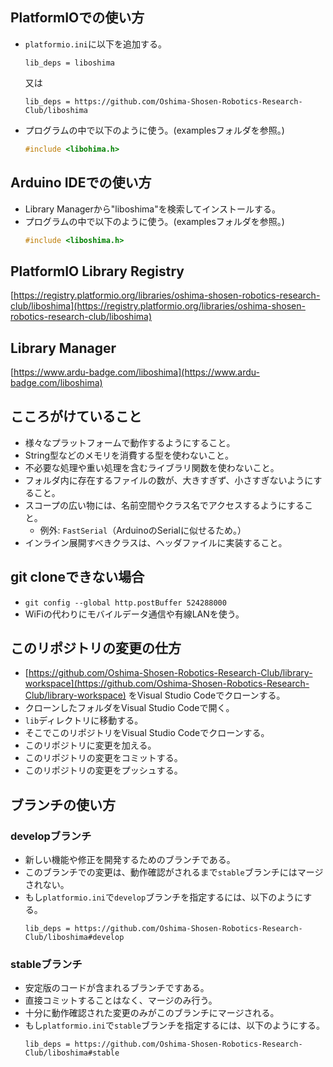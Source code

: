 ## PlatformIOでの使い方

- `platformio.ini`に以下を追加する。
    ```
    lib_deps = liboshima
    ```
    又は
    ```
    lib_deps = https://github.com/Oshima-Shosen-Robotics-Research-Club/liboshima
    ```
- プログラムの中で以下のように使う。(examplesフォルダを参照。)
    ```cpp
    #include <libohima.h>
    ```

## Arduino IDEでの使い方

- Library Managerから"liboshima"を検索してインストールする。
- プログラムの中で以下のように使う。(examplesフォルダを参照。)
    ```cpp
    #include <liboshima.h>
    ```

## PlatformIO Library Registry

[https://registry.platformio.org/libraries/oshima-shosen-robotics-research-club/liboshima](https://registry.platformio.org/libraries/oshima-shosen-robotics-research-club/liboshima)

## Library Manager

[https://www.ardu-badge.com/liboshima](https://www.ardu-badge.com/liboshima)

## こころがけていること

- 様々なプラットフォームで動作するようにすること。
- String型などのメモリを消費する型を使わないこと。
- 不必要な処理や重い処理を含むライブラリ関数を使わないこと。
- フォルダ内に存在するファイルの数が、大きすぎず、小さすぎないようにすること。
- スコープの広い物には、名前空間やクラス名でアクセスするようにすること。
    - 例外: `FastSerial`（ArduinoのSerialに似せるため。）
- インライン展開すべきクラスは、ヘッダファイルに実装すること。

## git cloneできない場合

- `git config --global http.postBuffer 524288000`
- WiFiの代わりにモバイルデータ通信や有線LANを使う。

## このリポジトリの変更の仕方

- [https://github.com/Oshima-Shosen-Robotics-Research-Club/library-workspace](https://github.com/Oshima-Shosen-Robotics-Research-Club/library-workspace) をVisual Studio Codeでクローンする。
- クローンしたフォルダをVisual Studio Codeで開く。
- `lib`ディレクトリに移動する。
- そこでこのリポジトリをVisual Studio Codeでクローンする。
- このリポジトリに変更を加える。
- このリポジトリの変更をコミットする。
- このリポジトリの変更をプッシュする。

## ブランチの使い方

### developブランチ

- 新しい機能や修正を開発するためのブランチである。
- このブランチでの変更は、動作確認がされるまで`stable`ブランチにはマージされない。
- もし`platformio.ini`で`develop`ブランチを指定するには、以下のようにする。
    ```
    lib_deps = https://github.com/Oshima-Shosen-Robotics-Research-Club/liboshima#develop
    ```

### stableブランチ

- 安定版のコードが含まれるブランチですある。
- 直接コミットすることはなく、マージのみ行う。
- 十分に動作確認された変更のみがこのブランチにマージされる。
- もし`platformio.ini`で`stable`ブランチを指定するには、以下のようにする。
    ```
    lib_deps = https://github.com/Oshima-Shosen-Robotics-Research-Club/liboshima#stable
    ```
